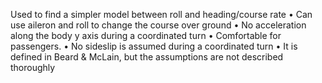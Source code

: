 Used to find a simpler model between roll and heading/course rate 
• Can use aileron and roll to change the course over ground 
• No acceleration along the body y axis during a coordinated turn • Comfortable for passengers. • No sideslip is assumed during a coordinated turn • It is defined in Beard & McLain, but the assumptions are not described thoroughly